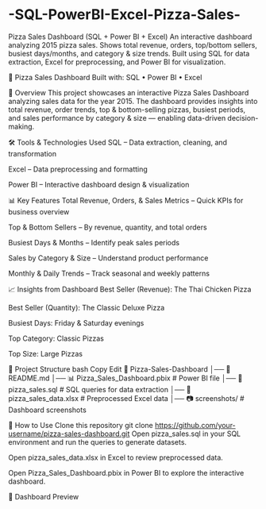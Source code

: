 # -SQL-PowerBI-Excel-Pizza-Sales-
Pizza Sales Dashboard (SQL + Power BI + Excel) An interactive dashboard analyzing 2015 pizza sales. Shows total revenue, orders, top/bottom sellers, busiest days/months, and category &amp; size trends. Built using SQL for data extraction, Excel for preprocessing, and Power BI for visualization.

🍕 Pizza Sales Dashboard
Built with: SQL • Power BI • Excel

📌 Overview
This project showcases an interactive Pizza Sales Dashboard analyzing sales data for the year 2015.
The dashboard provides insights into total revenue, order trends, top & bottom-selling pizzas, busiest periods, and sales performance by category & size — enabling data-driven decision-making.

🛠 Tools & Technologies Used
SQL – Data extraction, cleaning, and transformation

Excel – Data preprocessing and formatting

Power BI – Interactive dashboard design & visualization

📊 Key Features
Total Revenue, Orders, & Sales Metrics – Quick KPIs for business overview

Top & Bottom Sellers – By revenue, quantity, and total orders

Busiest Days & Months – Identify peak sales periods

Sales by Category & Size – Understand product performance

Monthly & Daily Trends – Track seasonal and weekly patterns

📈 Insights from Dashboard
Best Seller (Revenue): The Thai Chicken Pizza

Best Seller (Quantity): The Classic Deluxe Pizza

Busiest Days: Friday & Saturday evenings

Top Category: Classic Pizzas

Top Size: Large Pizzas

📂 Project Structure
bash
Copy
Edit
📁 Pizza-Sales-Dashboard
│── 📄 README.md
│── 📊 Pizza_Sales_Dashboard.pbix   # Power BI file
│── 📄 pizza_sales.sql              # SQL queries for data extraction
│── 📄 pizza_sales_data.xlsx        # Preprocessed Excel data
│── 📷 screenshots/                 # Dashboard screenshots


🚀 How to Use
Clone this repository
git clone https://github.com/your-username/pizza-sales-dashboard.git
Open pizza_sales.sql in your SQL environment and run the queries to generate datasets.

Open pizza_sales_data.xlsx in Excel to review preprocessed data.

Open Pizza_Sales_Dashboard.pbix in Power BI to explore the interactive dashboard.


📸 Dashboard Preview

